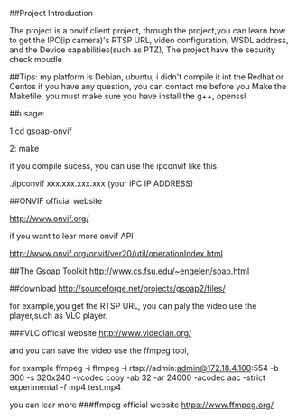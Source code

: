 ##Project Introduction

The project is a onvif client project,
through the project,you can learn
how to get the IPC(ip camera)'s RTSP URL, video configuration, WSDL address, and the Device capabilities(such as PTZ),
The project have the security check moudle

##Tips:
my platform is Debian, ubuntu, i didn't compile it int the Redhat or Centos
if you have any question, you can contact me
before you Make the Makefile. you must make sure you have install the g++, openssl

##usage:

1:cd gsoap-onvif

2: make 

if you compile sucess, you can use the ipconvif like this

./ipconvif xxx.xxx.xxx.xxx  (your iPC IP ADDRESS)

##ONVIF official website

http://www.onvif.org/

if you want to lear more onvif API 

http://www.onvif.org/onvif/ver20/util/operationIndex.html

##The Gsoap Toolkit
http://www.cs.fsu.edu/~engelen/soap.html

##download
http://sourceforge.net/projects/gsoap2/files/

for example,you get the RTSP URL, you can paly  the video use the player,such as VLC player.

###VLC offical website
http://www.videolan.org/

and you can save the video use the ffmpeg tool,

for example 
ffmpeg -i ffmpeg -i rtsp://admin:admin@172.18.4.100:554 -b 300 -s 320x240 -vcodec copy  -ab 32 -ar 24000 -acodec aac -strict experimental -f mp4 test.mp4

you can lear more
###ffmpeg official website
https://www.ffmpeg.org/





